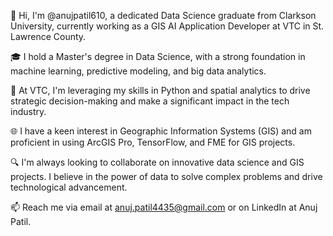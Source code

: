 👋 Hi, I'm @anujpatil610, a dedicated Data Science graduate from Clarkson University, currently working as a GIS AI Application Developer at VTC in St. Lawrence County.

🎓 I hold a Master's degree in Data Science, with a strong foundation in machine learning, predictive modeling, and big data analytics.

💼 At VTC, I'm leveraging my skills in Python and spatial analytics to drive strategic decision-making and make a significant impact in the tech industry.

🌐 I have a keen interest in Geographic Information Systems (GIS) and am proficient in using ArcGIS Pro, TensorFlow, and FME for GIS projects.

🔍 I'm always looking to collaborate on innovative data science and GIS projects. I believe in the power of data to solve complex problems and drive technological advancement.

📫 Reach me via email at anuj.patil4435@gmail.com or on LinkedIn at Anuj Patil.

<!---
anujpatil610/anujpatil610 is a ✨ special ✨ repository because its `README.md` (this file) appears on your GitHub profile.
You can click the Preview link to take a look at your changes.
--->


<!---
anujpatil610/anujpatil610 is a ✨ special ✨ repository because its `README.md` (this file) appears on your GitHub profile.
You can click the Preview link to take a look at your changes.
--->
